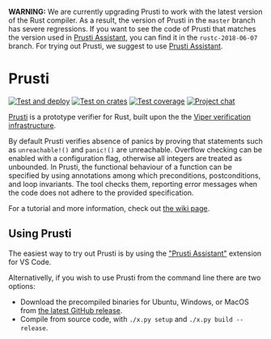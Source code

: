 **WARNING:** We are currently upgrading Prusti to work with the latest version of the Rust compiler. As a result, the version of Prusti in the `master` branch has severe regressions. If you want to see the code of Prusti that matches the version used in [Prusti Assistant](https://marketplace.visualstudio.com/items?itemName=viper-admin.prusti-assistant), you can find it in the `rustc-2018-06-07` branch. For trying out Prusti, we suggest to use [Prusti Assistant](https://marketplace.visualstudio.com/items?itemName=viper-admin.prusti-assistant).


Prusti
======

[![Test and deploy](https://github.com/viperproject/prusti-dev/workflows/Test%20and%20deploy/badge.svg)](https://github.com/viperproject/prusti-dev/actions?query=workflow%3A"Test+and+deploy"+branch%3Amaster)
[![Test on crates](https://github.com/viperproject/prusti-dev/workflows/Test%20on%20crates/badge.svg)](https://github.com/viperproject/prusti-dev/actions?query=workflow%3A"Test+on+crates"+branch%3Amaster)
[![Test coverage](https://codecov.io/gh/viperproject/prusti-dev/branch/master/graph/badge.svg)](https://codecov.io/gh/viperproject/prusti-dev)
[![Project chat](https://img.shields.io/badge/Zulip-join_chat-brightgreen.svg)](https://prusti.zulipchat.com/)

[Prusti](http://www.pm.inf.ethz.ch/research/prusti.html) is a prototype verifier for Rust,
built upon the the [Viper verification infrastructure](http://www.pm.inf.ethz.ch/research/viper.html).

By default Prusti verifies absence of panics by proving that statements such as `unreachable!()` and `panic!()` are unreachable.
Overflow checking can be enabled with a configuration flag, otherwise all integers are treated as unbounded.
In Prusti, the functional behaviour of a function can be specified by using annotations among which preconditions, postconditions, and loop invariants.
The tool checks them, reporting error messages when the code does not adhere to the provided specification.

For a tutorial and more information, check out [the wiki page](https://github.com/viperproject/prusti-dev/wiki).


Using Prusti
------------

The easiest way to try out Prusti is by using the ["Prusti Assistant"](https://marketplace.visualstudio.com/items?itemName=viper-admin.prusti-assistant) extension for VS Code.

Alternativelly, if you wish to use Prusti from the command line there are two options:
* Download the precompiled binaries for Ubuntu, Windows, or MacOS from [the latest GitHub release](https://github.com/viperproject/prusti-dev/releases/latest).
* Compile from source code, with `./x.py setup` and `./x.py build --release`.
